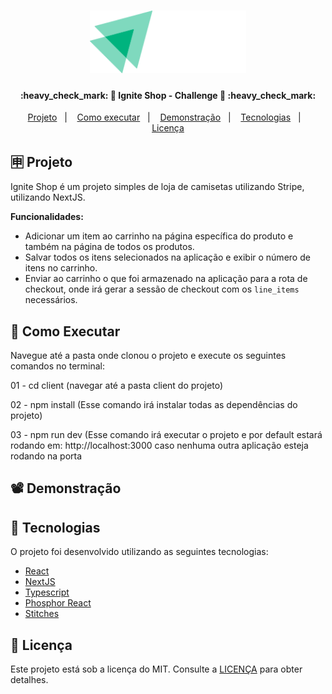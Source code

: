 <h1 align="center">
    <img alt="" title="#IgniteShopLogo" src=".github/logo.svg" width="250px" />
</h1>

<h4 align="center"> 
	:heavy_check_mark: 🚀 Ignite Shop - Challenge 🚀 :heavy_check_mark:
</h4>

<p align="center">
  <a href="#-projeto">Projeto</a>&nbsp;&nbsp;&nbsp;|&nbsp;&nbsp;&nbsp;
  <a href="#-como-executar">Como executar</a>&nbsp;&nbsp;&nbsp;|&nbsp;&nbsp;&nbsp;
  <a href="#%EF%B8%8F-demonstração">Demonstração</a>&nbsp;&nbsp;&nbsp;|&nbsp;&nbsp;&nbsp;
  <a href="#-tecnologias">Tecnologias</a>&nbsp;&nbsp;&nbsp;|&nbsp;&nbsp;&nbsp;
  <a href="#memo-licença">Licença</a>
</p>

## 🈸 Projeto

Ignite Shop é um projeto simples de loja de camisetas utilizando Stripe, utilizando NextJS.

<b>Funcionalidades:</b>
- Adicionar um item ao carrinho na página específica do produto e também na página de todos os produtos.
- Salvar todos os itens selecionados na aplicação e exibir o número de itens no carrinho.
- Enviar ao carrinho o que foi armazenado na aplicação para a rota de checkout, onde irá gerar a sessão de checkout com os ``line_items`` necessários.


## 🔧 Como Executar
Navegue até a pasta onde clonou o projeto e execute os seguintes comandos no terminal:

01 - cd client (navegar até a pasta client do projeto)

02 - npm install (Esse comando irá instalar todas as dependências do projeto)

03 - npm run dev (Esse comando irá executar o projeto e por default estará rodando em: http://localhost:3000 caso nenhuma outra aplicação esteja rodando na porta

## 📽️ Demonstração

## 🚀 Tecnologias

O projeto foi desenvolvido utilizando as seguintes tecnologias:

- [React](https://reactjs.org)
- [NextJS](https://nextjs.org)
- [Typescript](https://www.typescriptlang.org)
- [Phosphor React](https://phosphoricons.com)
- [Stitches](https://stitches.dev)

## :memo: Licença
Este projeto está sob a licença do MIT. Consulte a [LICENÇA](LICENSE) para obter detalhes.
